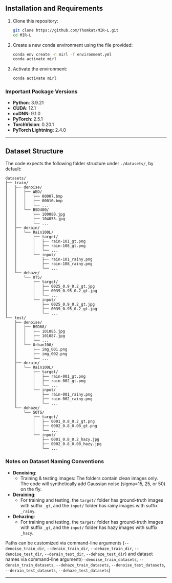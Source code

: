 ## Installation and Requirements

1. Clone this repository:
   ```bash
   git clone https://github.com/Thomkat/MIR-L.git
   cd MIR-L
   ```
2. Create a new conda environment using the file provided:
   ```bash
   conda env create -n mirl -f environment.yml
   conda activate mirl
   ```
3. Activate the environment:
   ```bash
   conda activate mirl
   ```
   
### Important Package Versions

- **Python**: 3.9.21  
- **CUDA**: 12.1  
- **cuDNN**: 9.1.0  
- **PyTorch**: 2.5.1  
- **TorchVision**: 0.20.1  
- **PyTorch Lightning**: 2.4.0 

---

## Dataset Structure

The code expects the following folder structure under `./datasets/`, by default:

```
datasets/
├── train/
│   ├── denoise/
│   │   ├── WED/
│   │   │   ├── 00007.bmp
│   │   │   ├── 00010.bmp
│   │   │   └── ...
│   │   └── BSD400/
│   │       ├── 100080.jpg
│   │       ├── 104055.jpg
│   │       └── ...
│   ├── derain/
│   │   └── Rain100L/
│   │       ├── target/
│   │       │   ├── rain-101_gt.png
│   │       │   ├── rain-108_gt.png
│   │       │   └── ...
│   │       └── input/
│   │           ├── rain-101_rainy.png
│   │           ├── rain-108_rainy.png
│   │           └── ...
│   └── dehaze/
│       └── OTS/
│           ├── target/
│           │   ├── 0025_0.9_0.2_gt.jpg
│           │   ├── 0039_0.95_0.2_gt.jpg
│           │   └── ...
│           └── input/
│               ├── 0025_0.9_0.2_gt.jpg
│               ├── 0039_0.95_0.2_gt.jpg
│               └── ...
└── test/
    ├── denoise/
    │   ├── BSD68/
    │   │   ├── 101085.jpg
    │   │   ├── 101087.jpg    
    │   │   └── ...
    │   └── Urban100/
    │       ├── img_001.png
    │       ├── img_002.png
    │       └── ...
    ├── derain/
    │   └── Rain100L/
    │       ├── target/
    │       │   ├── rain-001_gt.png
    │       │   ├── rain-002_gt.png
    │       │   └── ...
    │       └── input/
    │           ├── rain-001_rainy.png
    │           ├── rain-002_rainy.png
    │           └── ...
    └── dehaze/
        └── SOTS/
            ├── target/
            │   ├── 0001_0.8_0.2_gt.png
            │   ├── 0002_0.8_0.08_gt.png
            │   └── ...
            └── input/
                ├── 0001_0.8_0.2_hazy.jpg
                ├── 0002_0.8_0.08_hazy.jpg
                └── ...
```

### Notes on Dataset Naming Conventions

- **Denoising**: 
  - Training & testing images: The folders contain clean images only. The code will synthetically add Gaussian noise (sigma=15, 25, or 50) on the fly.
- **Deraining**:
  - For training and testing, the `target/` folder has ground-truth images with suffix `_gt`, and the `input/` folder has rainy images with suffix `_rainy`.
- **Dehazing**:
  - For training and testing, the `target/` folder has ground-truth images with suffix `_gt`, and the `input/` folder has hazy images with suffix `_hazy`.

Paths can be customized via command-line arguments (`--denoise_train_dir`, `--derain_train_dir`, `--dehaze_train_dir`, `--denoise_test_dir`, `--derain_test_dir`, `--dehaze_test_dir`) and dataset names via command-line argument(`--denoise_train_datasets`, `--derain_train_datasets`, `--dehaze_train_datasets`, `--denoise_test_datasets`, `--derain_test_datasets`, `--dehaze_test_datasets`)

---